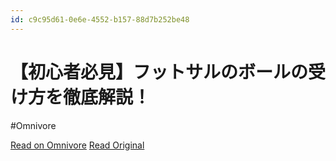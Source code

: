 ```yaml
---
id: c9c95d61-0e6e-4552-b157-88d7b252be48
---
```


# 【初心者必見】フットサルのボールの受け方を徹底解説！
#Omnivore

[Read on Omnivore](https://omnivore.app/me/https-m-youtube-com-watch-pp-yg-um-44-ov-44-od-44-oi-44-k-144-or-18ef970d008)
[Read Original](https://m.youtube.com/watch?pp=ygUm44OV44OD44OI44K144OrIOODnOODvOODq-OBruWPl-OBkeaWuSA%3D&v=5GBCob__kOc)

